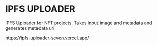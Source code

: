 # IPFS UPLOADER

IPFS Uploader for NFT projects. Takes input image and metadata and generates metadata uri.

https://ipfs-uploader-seven.vercel.app/
